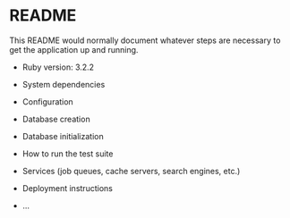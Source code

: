 # README

This README would normally document whatever steps are necessary to get the
application up and running.

* Ruby version: 3.2.2

* System dependencies 

* Configuration

* Database creation

* Database initialization

* How to run the test suite 

* Services (job queues, cache servers, search engines, etc.)

* Deployment instructions

* ...
